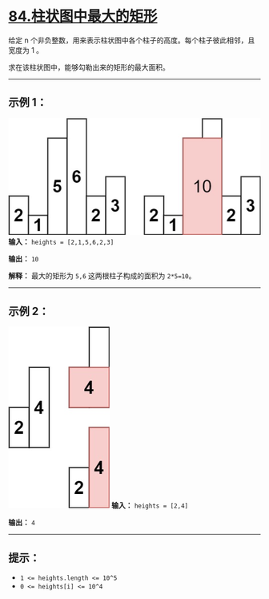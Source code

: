 # [84.柱状图中最大的矩形](https://leetcode.cn/problems/largest-rectangle-in-histogram/description)

给定 n 个非负整数，用来表示柱状图中各个柱子的高度。每个柱子彼此相邻，且宽度为 1 。

求在该柱状图中，能够勾勒出来的矩形的最大面积。

---

## 示例 1：

![示例1](../images/84.柱状图中最大的矩形1.jpg)
**输入：** `heights = [2,1,5,6,2,3]`

**输出：** `10`

**解释：** 最大的矩形为 `5,6` 这两根柱子构成的面积为 `2*5=10`。

---

## 示例 2：

![示例2](../images/84.柱状图中最大的矩形2.jpg)
**输入：** `heights = [2,4]`

**输出：** `4`

---

## 提示：

- `1 <= heights.length <= 10^5`
- `0 <= heights[i] <= 10^4` 